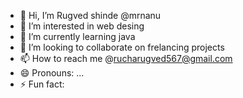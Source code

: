 - 👋 Hi, I’m Rugved shinde @mrnanu
- 👀 I’m interested in web desing
- 🌱 I’m currently learning java
- 💞️ I’m looking to collaborate on frelancing projects
- 📫 How to reach me @rucharugved567@gmail.com
- 😄 Pronouns: ...
- ⚡ Fun fact: 

<!---
mrnanu/mrnanu is a ✨ special ✨ repository because its `README.md` (this file) appears on your GitHub profile.
You can click the Preview link to take a look at your changes.
--->
